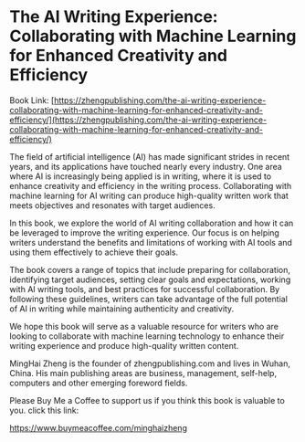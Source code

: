 # The AI Writing Experience: Collaborating with Machine Learning for Enhanced Creativity and Efficiency

Book Link: [https://zhengpublishing.com/the-ai-writing-experience-collaborating-with-machine-learning-for-enhanced-creativity-and-efficiency/](https://zhengpublishing.com/the-ai-writing-experience-collaborating-with-machine-learning-for-enhanced-creativity-and-efficiency/)

The field of artificial intelligence (AI) has made significant strides in recent years, and its applications have touched nearly every industry. One area where AI is increasingly being applied is in writing, where it is used to enhance creativity and efficiency in the writing process. Collaborating with machine learning for AI writing can produce high-quality written work that meets objectives and resonates with target audiences.

In this book, we explore the world of AI writing collaboration and how it can be leveraged to improve the writing experience. Our focus is on helping writers understand the benefits and limitations of working with AI tools and using them effectively to achieve their goals.

The book covers a range of topics that include preparing for collaboration, identifying target audiences, setting clear goals and expectations, working with AI writing tools, and best practices for successful collaboration. By following these guidelines, writers can take advantage of the full potential of AI in writing while maintaining authenticity and creativity.

We hope this book will serve as a valuable resource for writers who are looking to collaborate with machine learning technology to enhance their writing experience and produce high-quality written content.

MingHai Zheng is the founder of zhengpublishing.com and lives in Wuhan, China. His main publishing areas are business, management, self-help, computers and other emerging foreword fields.

Please Buy Me a Coffee to support us if you think this book is valuable to you. click this link:

https://www.buymeacoffee.com/minghaizheng
